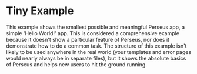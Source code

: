 # Tiny Example

This example shows the smallest possible and meaningful Perseus app, a simple 'Hello World!' app. This is considered a comprehensive example because it doesn't show a particular feature of Perseus, nor does it demonstrate how to do a common task. The structure of this example isn't likely to be used anywhere in the real world (your templates and error pages would nearly always be in separate files), but it shows the absolute basics of Perseus and helps new users to hit the ground running.

